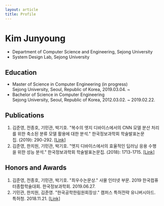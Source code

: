 ```yaml
---
layout: article
title: Profile
---
```


<div>
	<h1>Kim Junyoung</h1>
    <ul>
      <li>Department of Computer Science and Engineering, Sejong University</li>
      <li>System Design Lab, Sejong University</li>
    </ul>
	<h2 >Education</h1>
    <ul>
      <li>Master of Science in Computer Engineering (in progress)<br />
          Sejong University, Seoul, Republic of Korea, 2019.03.04. ~</li>
      <li>Bachelor of Science in Computer Engineering<br />
          Sejong University, Seoul, Republic of Korea, 2012.03.02. ~ 2019.02.22.</li>
    </ul>
  <h2>Publications</h1>
    <ol>
      <li>김준영, 전종호, 기민관, 박기호. "복수의 엣지 디바이스에서의 CNN 모델 분산 처리를 위한 축소된 분류 모델 활용에 대한 분석." 한국정보과학회 학술발표논문집. (2019): 290-292. <a href="http://www.dbpia.co.kr/journal/articleDetail?nodeId=NODE08763159">[Link]</a></li>
      <li>김준영, 한치원, 기민관, 박기호. "엣지 디바이스에서의 효율적인 딥러닝 응용 수행을 위한 성능 분석." 한국정보과학회 학술발표논문집. (2018): 1713-1715. <a href="http://www.dbpia.co.kr/journal/articleDetail?nodeId=NODE07614068">[Link]</a></li>
    </ol>
  <h2>Honors and Awards</h1>
    <ol>
      <li>김준영, 전종호, 기민관, 박기호. "최우수논문상." 사물 인터넷 부문. 2019 한국컴퓨터종합학술대회. 한국정보과학회. 2019.06.27.</li>
      <li>기민관, 한치원, 김준영. "한국공학한림원회장상." 캠퍼스 특허전략 유니버시아드. 특허청. 2018.11.21. <a href="https://www.kipa.org/cpu/4_u2018.jsp">[Link]</a></li>
    </ol>
</div>
